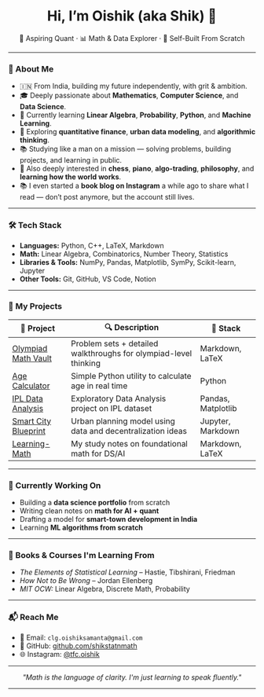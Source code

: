 <h1 align="center">Hi, I’m Oishik (aka Shik) 👋</h1>

<p align="center">
  🚀 Aspiring Quant · 📊 Math & Data Explorer · 🧠 Self-Built From Scratch
</p>

---

### 🧭 About Me

- 🇮🇳 From India, building my future independently, with grit & ambition.
- 🎓 Deeply passionate about **Mathematics**, **Computer Science**, and **Data Science**.
- 🧮 Currently learning **Linear Algebra**, **Probability**, **Python**, and **Machine Learning**.
- 🧠 Exploring **quantitative finance**, **urban data modeling**, and **algorithmic thinking**.
- 📚 Studying like a man on a mission — solving problems, building projects, and learning in public.
- 💭 Also deeply interested in **chess**, **piano**, **algo-trading**, **philosophy**, and **learning how the world works**.
- 📚 I even started a **book blog on Instagram** a while ago to share what I read — don’t post anymore, but the account still lives.


---

### 🛠️ Tech Stack

- **Languages:** Python, C++, LaTeX, Markdown  
- **Math:** Linear Algebra, Combinatorics, Number Theory, Statistics  
- **Libraries & Tools:** NumPy, Pandas, Matplotlib, SymPy, Scikit-learn, Jupyter  
- **Other Tools:** Git, GitHub, VS Code, Notion  

---

### 🧪 My Projects

| 📁 Project | 🔍 Description | 🧰 Stack |
|-----------|----------------|----------|
| [Olympiad Math Vault](https://github.com/shikstatnmath/olympiad-vault) | Problem sets + detailed walkthroughs for olympiad-level thinking | Markdown, LaTeX |
| [Age Calculator](https://github.com/shikstatnmath/age-calculator) | Simple Python utility to calculate age in real time | Python |
| [IPL Data Analysis](https://github.com/shikstatnmath/ipl-eda) | Exploratory Data Analysis project on IPL dataset | Pandas, Matplotlib |
| [Smart City Blueprint](https://github.com/shikstatnmath/smartcity-model) | Urban planning model using data and decentralization ideas | Jupyter, Markdown |
| [Learning-Math](https://github.com/shikstatnmath/learning-math) | My study notes on foundational math for DS/AI | Markdown, LaTeX |

---

### 🔭 Currently Working On

- Building a **data science portfolio** from scratch  
- Writing clean notes on **math for AI + quant**  
- Drafting a model for **smart-town development in India**  
- Learning **ML algorithms from scratch**

---

### 🧠 Books & Courses I'm Learning From

- *The Elements of Statistical Learning* – Hastie, Tibshirani, Friedman  
- *How Not to Be Wrong* – Jordan Ellenberg  
- *MIT OCW:* Linear Algebra, Discrete Math, Probability

---

### 📬 Reach Me

- 📧 Email: `clg.oishiksamanta@gmail.com`  
- 🧠 GitHub: [github.com/shikstatnmath](https://github.com/shikstatnmath)  
- 🌐 Instagram: [@tfc.oishik](https://instagram.com/tfc.oishik)  

---

<p align="center"><i>
"Math is the language of clarity. I'm just learning to speak fluently."
</i></p>

---
